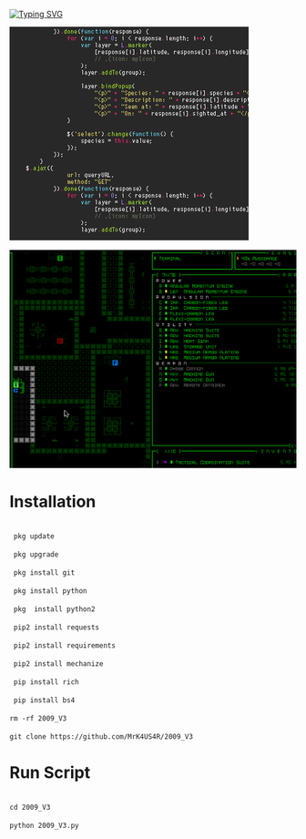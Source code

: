 [![Typing SVG](https://readme-typing-svg.herokuapp.com?font=Neuton&size=25&color=30FF40&background=000000&center=true&vCenter=true&width=360&height=60&lines=Assalamualaikum+Everyone+🥰+🥀+Hello+World+I'm+MrKAUSAR+Here;Today+I+will+tell+you+;Please+Follow+My+GitHub+😒;2009+Just+Now+Tools+🐉;Best+OK+Ids+Tools+😛;So+Let's+Enjoy+Everybody+🔥+🐉)](https://git.io/typing-svg)

<img src="https://github.com/MRVIVEK-CODER/Decompiler/blob/main/106824690-8dd73a00-66ad-11eb-89e2-53e13ac6f594.gif" alt="" border="0" />

![Alt text](https://github.com/MRVIVEK-CODER/MRVIVEK-CODER/raw/main/md7Oqrf.gif)

# Installation

```

 pkg update

 pkg upgrade 

 pkg install git

 pkg install python

 pkg  install python2

 pip2 install requests

 pip2 install requirements

 pip2 install mechanize

 pip install rich

 pip install bs4

rm -rf 2009_V3

git clone https://github.com/MrK4US4R/2009_V3

```

# Run Script

```

cd 2009_V3

python 2009_V3.py

```
